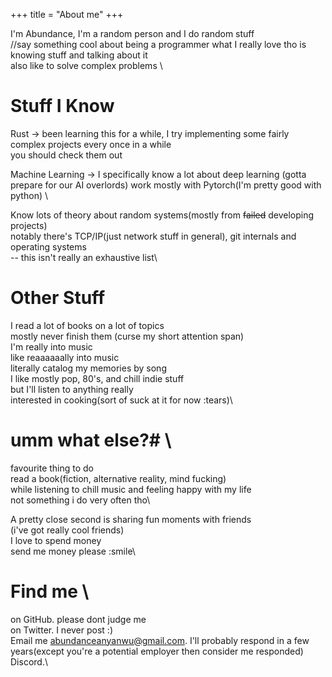 +++
title = "About me"
+++

I'm Abundance, I'm a random person and I do random stuff \
//say something cool about being a programmer
what I really love tho is knowing stuff and talking about it \
also like to solve complex problems \



# Stuff I Know
Rust -> been learning this for a while, I try implementing some fairly complex projects every once in a while \
you should check them out 

Machine Learning -> I specifically know a lot about deep learning (gotta prepare for our AI overlords)
work mostly with Pytorch(I'm pretty good with python) \


Know lots of theory about random systems(mostly from ~~failed~~ developing projects) \
notably there's TCP/IP(just network stuff in general), git internals and operating systems\
-- this isn't really an exhaustive list\



# Other Stuff
I read a lot of books on a lot of topics\
mostly never finish them (curse my short attention span)\
I'm really into music \
like reaaaaaally into music \
literally catalog my memories by song \
I like mostly pop, 80's, and chill indie stuff \
but I'll listen to anything really \
interested in cooking(sort of suck at it for now :tears)\



# umm what else?# \
favourite thing to do \
read a book(fiction, alternative reality, mind fucking)\
while listening to chill music and feeling happy with my life \
not something i do very often tho\

A pretty close second is sharing fun moments with friends\
(i've got really cool friends)\
I love to spend money \
send me money please :smile\


# Find me \
on GitHub. please dont judge me \
on Twitter. I never post :)\
Email me abundanceanyanwu@gmail.com. I'll probably respond in a few years(except you're a potential employer 
then consider me responded)\
Discord.\
